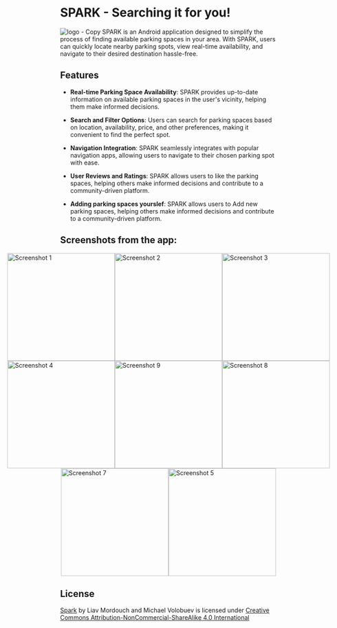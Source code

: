 # SPARK - Searching it for you!
 ![logo - Copy](https://github.com/micahelv000/Spark/assets/74205460/ac0645eb-501b-457c-97f0-9e551f9af0a5)
SPARK is an Android application designed to simplify the process of finding available parking spaces in your area. With SPARK, users can quickly locate nearby parking spots, view real-time availability, and navigate to their desired destination hassle-free.

## Features

- **Real-time Parking Space Availability**: SPARK provides up-to-date information on available parking spaces in the user's vicinity, helping them make informed decisions.
  
- **Search and Filter Options**: Users can search for parking spaces based on location, availability, price, and other preferences, making it convenient to find the perfect spot.

- **Navigation Integration**: SPARK seamlessly integrates with popular navigation apps, allowing users to navigate to their chosen parking spot with ease.

- **User Reviews and Ratings**: SPARK allows users to like the parking spaces, helping others make informed decisions and contribute to a community-driven platform.
  
- **Adding parking spaces yourslef**: SPARK allows users to Add new parking spaces, helping others make informed decisions and contribute to a community-driven platform.
  
## Screenshots from the app:
<div style="display: flex; justify-content: center; align-items: center;">
    <img src="https://github.com/micahelv000/Spark/assets/74205460/dc4cf2dc-0886-49cb-b902-b47b6ff6fb7f" alt="Screenshot 1" width="250"/>
    <img src="https://github.com/micahelv000/Spark/assets/74205460/44d7de47-8ed5-4bab-a53a-c857f65e55cb" alt="Screenshot 2" width="250"/>
    <img src="https://github.com/micahelv000/Spark/assets/74205460/6a3dcece-fa47-4fc9-9496-9f32809be3b3" alt="Screenshot 3" width="250"/>
</div>
<div style="display: flex; justify-content: center; align-items: center;">
    <img src="https://github.com/micahelv000/Spark/assets/74205460/9b670f87-f9a4-45b4-a176-9860e7264084" alt="Screenshot 4" width="250"/>
    <img src="https://github.com/micahelv000/Spark/assets/74205460/9c220e83-cc7d-49fa-a8e4-a3dd0196056f" alt="Screenshot 9" width="250"/>
    <img src="https://github.com/micahelv000/Spark/assets/74205460/8cea1871-3c4e-4991-84ea-a34b881d99bc" alt="Screenshot 8" width="250"/>
</div>
<div style="display: flex; justify-content: center; align-items: center;">
    <img src="https://github.com/micahelv000/Spark/assets/74205460/09dbb41c-59bc-4a54-8d7f-903fbe1a1802" alt="Screenshot 7" width="250"/>
    <img src="https://github.com/micahelv000/Spark/assets/74205460/d3f9048e-7352-48de-9ce2-36d3f52e90d1" alt="Screenshot 5" width="250"/>
</div>

## License
[Spark](https://github.com/micahelv000/Spark) by Liav Mordouch and Michael Volobuev is licensed under [Creative Commons Attribution-NonCommercial-ShareAlike 4.0 International](https://creativecommons.org/licenses/by-nc-sa/4.0/?ref=chooser-v1)
